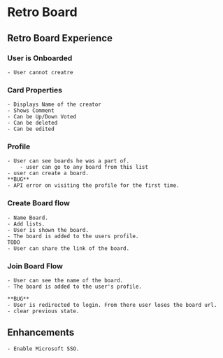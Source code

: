 # Retro Board 


## Retro Board Experience
### User is Onboarded
    - User cannot creatre 

### Card Properties
    - Displays Name of the creator
    - Shows Comment 
    - Can be Up/Down Voted
    - Can be deleted
    - Can be edited

### Profile
    - User can see boards he was a part of. 
        - user can go to any board from this list
    - user can create a board.
    **BUG**
    - API error on visiting the profile for the first time.

### Create Board flow
    - Name Board. 
    - Add lists.
    - User is shown the board. 
    - The board is added to the users profile.
    TODO
    - User can share the link of the board. 

### Join Board Flow
    - User can see the name of the board. 
    - The board is added to the user's profile.

    **BUG**
    - User is redirected to login. From there user loses the board url. 
    - clear previous state. 

## Enhancements
    - Enable Microsoft SSO.

        